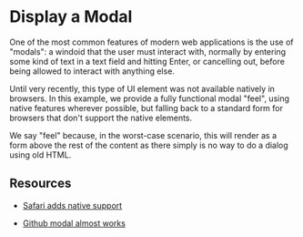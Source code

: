 # Display a Modal

One of the most common features of modern web applications is the use of "modals": a windoid that the user must interact with, normally by entering some kind of text in a text field and hitting Enter, or cancelling out, before being allowed to interact with anything else.

Until very recently, this type of UI element was not available natively in browsers. In this example, we provide a fully functional modal "feel", using native features wherever possible, but falling back to a standard form for browsers that don't support the native elements.

We say "feel" because, in the worst-case scenario, this will render as a form above the rest of the content as there simply is no way to do a dialog using old HTML.

## Resources

- [Safari adds native support](https://webkit.org/blog/12209/introducing-the-dialog-element/)

- [Github modal almost works](https://github.com/tedsecretsource?achievement=pull-shark&tab=achievements)